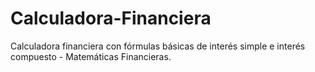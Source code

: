 # Calculadora-Financiera
Calculadora financiera con fórmulas básicas de interés simple e interés compuesto - Matemáticas Financieras.
